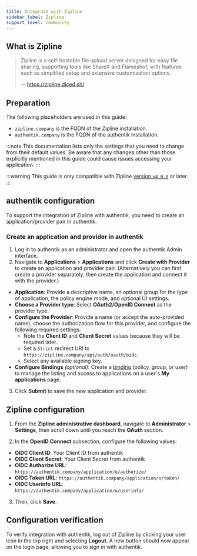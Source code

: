 ```yaml
---
title: Integrate with Zipline
sidebar_label: Zipline
support_level: community
---
```


## What is Zipline

> Zipline is a self-hostable file upload server designed for easy file sharing, supporting tools like ShareX and Flameshot, with features such as simplified setup and extensive customization options.
>
> -- https://zipline.diced.sh/

## Preparation

The following placeholders are used in this guide:

- `zipline.company` is the FQDN of the Zipline installation.
- `authentik.company` is the FQDN of the authentik installation.

:::note
This documentation lists only the settings that you need to change from their default values. Be aware that any changes other than those explicitly mentioned in this guide could cause issues accessing your application.
:::

:::warning
This guide is only compatible with Zipline [version `v4.0.0`](https://github.com/diced/zipline/releases/tag/v4.0.0) or later.
:::

## authentik configuration

To support the integration of Zipline with authentik, you need to create an application/provider pair in authentik.

### Create an application and provider in authentik

1. Log in to authentik as an administrator and open the authentik Admin interface.
2. Navigate to **Applications** > **Applications** and click **Create with Provider** to create an application and provider pair. (Alternatively you can first create a provider separately, then create the application and connect it with the provider.)

- **Application**: Provide a descriptive name, an optional group for the type of application, the policy engine mode, and optional UI settings.
- **Choose a Provider type**: Select **OAuth2/OpenID Connect** as the provider type.
- **Configure the Provider**: Provide a name (or accept the auto-provided name), choose the authorization flow for this provider, and configure the following required settings:
    - Note the **Client ID** and **Client Secret** values because they will be required later.
    - Set a `Strict` redirect URI to `https://zipline.company/api/auth/oauth/oidc`.
    - Select any available signing key.
- **Configure Bindings** _(optional)_: Create a [binding](https://docs.goauthentik.io/docs/add-secure-apps/flows-stages/bindings/) (policy, group, or user) to manage the listing and access to applications on a user's **My applications** page.

3. Click **Submit** to save the new application and provider.

## Zipline configuration

1. From the **Zipline administrative dashboard**, navigate to **Administrator** > **Settings**, then scroll down until you reach the **OAuth** section.

2. In the **OpenID Connect** subsection, configure the following values:

- **OIDC Client ID**: Your Client ID from authentik
- **OIDC Client Secret**: Your Client Secret from authentik
- **OIDC Authorize URL**: `https://authentik.company/application/o/authorize/`
- **OIDC Token URL**: `https://authentik.company/application/o/token/`
- **OIDC Userinfo URL**: `https://authentik.company/application/o/userinfo/`

3. Then, click **Save**.

## Configuration verification

To verify integration with authentik, log out of Zipline by clicking your user icon in the top right and selecting **Logout**. A new button should now appear on the login page, allowing you to sign in with authentik.

